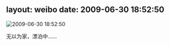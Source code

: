 layout: weibo
date: 2009-06-30 18:52:50
---
<meta name="referrer" content="no-referrer" />

<img src="/images/renren.ico" style="float: left;"/>2009-06-30 18:52:50

无以为家，漂泊中……

